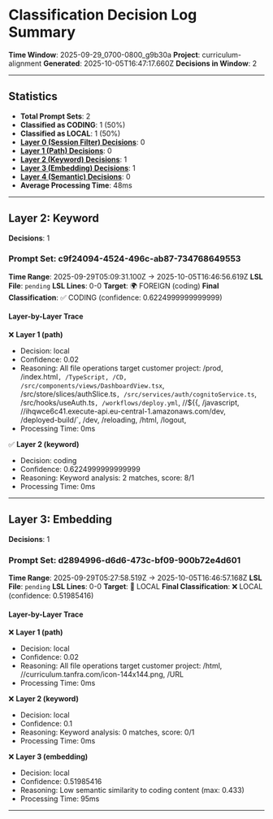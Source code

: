 # Classification Decision Log Summary

**Time Window**: 2025-09-29_0700-0800_g9b30a
**Project**: curriculum-alignment
**Generated**: 2025-10-05T16:47:17.660Z
**Decisions in Window**: 2

---

## Statistics

- **Total Prompt Sets**: 2
- **Classified as CODING**: 1 (50%)
- **Classified as LOCAL**: 1 (50%)
- **[Layer 0 (Session Filter) Decisions](#layer-0-session-filter)**: 0
- **[Layer 1 (Path) Decisions](#layer-1-path)**: 0
- **[Layer 2 (Keyword) Decisions](#layer-2-keyword)**: 1
- **[Layer 3 (Embedding) Decisions](#layer-3-embedding)**: 1
- **[Layer 4 (Semantic) Decisions](#layer-4-semantic)**: 0
- **Average Processing Time**: 48ms

---

## Layer 2: Keyword

**Decisions**: 1

### Prompt Set: c9f24094-4524-496c-ab87-734768649553

**Time Range**: 2025-09-29T05:09:31.100Z → 2025-10-05T16:46:56.619Z
**LSL File**: `pending`
**LSL Lines**: 0-0
**Target**: 🌍 FOREIGN (coding)
**Final Classification**: ✅ CODING (confidence: 0.6224999999999999)

#### Layer-by-Layer Trace

❌ **Layer 1 (path)**
- Decision: local
- Confidence: 0.02
- Reasoning: All file operations target customer project: /prod, /index.html`, /TypeScript, /CD, /src/components/views/DashboardView.tsx`, /src/store/slices/authSlice.ts`, /src/services/auth/cognitoService.ts`, /src/hooks/useAuth.ts`, /workflows/deploy.yml`, //${{, /javascript, //ihqwce6c41.execute-api.eu-central-1.amazonaws.com/dev, /deployed-build/`, /dev, /reloading, /html, /logout,
- Processing Time: 0ms

✅ **Layer 2 (keyword)**
- Decision: coding
- Confidence: 0.6224999999999999
- Reasoning: Keyword analysis: 2 matches, score: 8/1
- Processing Time: 0ms

---

## Layer 3: Embedding

**Decisions**: 1

### Prompt Set: d2894996-d6d6-473c-bf09-900b72e4d601

**Time Range**: 2025-09-29T05:27:58.519Z → 2025-10-05T16:46:57.168Z
**LSL File**: `pending`
**LSL Lines**: 0-0
**Target**: 📍 LOCAL
**Final Classification**: ❌ LOCAL (confidence: 0.51985416)

#### Layer-by-Layer Trace

❌ **Layer 1 (path)**
- Decision: local
- Confidence: 0.02
- Reasoning: All file operations target customer project: /html, //curriculum.tanfra.com/icon-144x144.png, /URL
- Processing Time: 0ms

❌ **Layer 2 (keyword)**
- Decision: local
- Confidence: 0.1
- Reasoning: Keyword analysis: 0 matches, score: 0/1
- Processing Time: 0ms

❌ **Layer 3 (embedding)**
- Decision: local
- Confidence: 0.51985416
- Reasoning: Low semantic similarity to coding content (max: 0.433)
- Processing Time: 95ms

---

